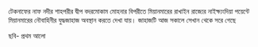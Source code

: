 টেকনাফের নাফ নদীর শাহপরীর দ্বীপ বদরমোকাম মোহনার বিপরীতে মিয়ানমারের রাখাইন রাজ্যের নাইক্ষ্যংদিয়া পয়েন্টে মিয়ানমারের নৌবাহিনীর যুদ্ধজাহাজ অবস্থান করতে দেখা যায়। জাহাজটি আজ সকালে সেখান থেকে সরে গেছে

ছবি- প্রথম আলো
